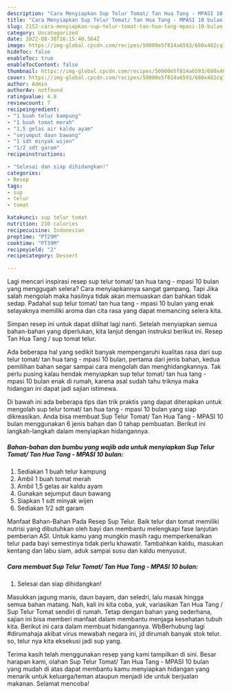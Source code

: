```yaml
---
description: "Cara Menyiapkan Sup Telur Tomat/ Tan Hua Tang - MPASI 10 bulan yang Enak, Buat Buka Puasa Menggugah Selera"
title: "Cara Menyiapkan Sup Telur Tomat/ Tan Hua Tang - MPASI 10 bulan yang Enak, Buat Buka Puasa Menggugah Selera"
slug: 2152-cara-menyiapkan-sup-telur-tomat-tan-hua-tang-mpasi-10-bulan-yang-enak-buat-buka-puasa-menggugah-selera
category: Uncategorized
date: 2022-08-30T16:15:40.564Z
image: https://img-global.cpcdn.com/recipes/50000e5f814a6593/680x482cq70/sup-telur-tomat-tan-hua-tang-mpasi-10-bulan-foto-resep-utama.jpg
hideToc: false
enableToc: true
enableTocContent: false
thumbnail: https://img-global.cpcdn.com/recipes/50000e5f814a6593/680x482cq70/sup-telur-tomat-tan-hua-tang-mpasi-10-bulan-foto-resep-utama.jpg
cover: https://img-global.cpcdn.com/recipes/50000e5f814a6593/680x482cq70/sup-telur-tomat-tan-hua-tang-mpasi-10-bulan-foto-resep-utama.jpg
author: Admin
authorAv: notfound
ratingvalue: 4.8
reviewcount: 7
recipeingredient:
- "1 buah telur kampung"
- "1 buah tomat merah"
- "1,5 gelas air kaldu ayam"
- "sejumput daun bawang"
- "1 sdt minyak wijen"
- "1/2 sdt garam"
recipeinstructions:

- "Selesai dan siap dihidangkan!"
categories:
- Resep
tags:
- sup
- telur
- tomat

katakunci: sup telur tomat 
nutrition: 210 calories
recipecuisine: Indonesian
preptime: "PT29M"
cooktime: "PT39M"
recipeyield: "2"
recipecategory: Dessert

---
```



Lagi mencari inspirasi resep sup telur tomat/ tan hua tang - mpasi 10 bulan yang menggugah selera? Cara menyiapkannya sangat gampang. Tapi Jika salah mengolah maka hasilnya tidak akan memuaskan dan bahkan tidak sedap. Padahal sup telur tomat/ tan hua tang - mpasi 10 bulan yang enak selayaknya memiliki aroma dan cita rasa yang dapat memancing selera kita.


Simpan resep ini untuk dapat dilihat lagi nanti. Setelah menyiapkan semua bahan-bahan yang diperlukan, kita lanjut dengan instruksi berikut ini. Resep Tan Hua Tang / sup tomat telur.

Ada beberapa hal yang sedikit banyak mempengaruhi kualitas rasa dari sup telur tomat/ tan hua tang - mpasi 10 bulan, pertama dari jenis bahan, kedua pemilihan bahan segar sampai cara mengolah dan menghidangkannya. Tak perlu pusing kalau hendak menyiapkan sup telur tomat/ tan hua tang - mpasi 10 bulan enak di rumah, karena asal sudah tahu triknya maka hidangan ini dapat jadi sajian istimewa.


Di bawah ini ada beberapa tips dan trik praktis yang dapat diterapkan untuk mengolah sup telur tomat/ tan hua tang - mpasi 10 bulan yang siap dikreasikan. Anda bisa membuat Sup Telur Tomat/ Tan Hua Tang - MPASI 10 bulan menggunakan 6 jenis bahan dan 0 tahap pembuatan. Berikut ini langkah-langkah dalam menyiapkan hidangannya.

<!--inarticleads1-->

##### Bahan-bahan dan bumbu yang wajib ada untuk menyiapkan Sup Telur Tomat/ Tan Hua Tang - MPASI 10 bulan:

1. Sediakan 1 buah telur kampung
1. Ambil 1 buah tomat merah
1. Ambil 1,5 gelas air kaldu ayam
1. Gunakan sejumput daun bawang
1. Siapkan 1 sdt minyak wijen
1. Sediakan 1/2 sdt garam


Manfaat Bahan-Bahan Pada Resep Sup Telur. Baik telur dan tomat memiliki nutrisi yang dibutuhkan oleh bayi dan membantu melengkapi fase lanjutan pemberian ASI. Untuk kamu yang mungkin masih ragu memperkenalkan telur pada bayi semestinya tidak perlu khawatir. Tambahkan kaldu, masukan kentang dan labu siam, aduk sampai susu dan kaldu menyusut. 

<!--inarticleads2-->

##### Cara membuat Sup Telur Tomat/ Tan Hua Tang - MPASI 10 bulan:


1. Selesai dan siap dihidangkan!

Masukkan jagung manis, daun bayam, dan seledri, lalu masak hingga semua bahan matang. Nah, kali ini kita coba, yuk, variasikan Tan Hua Tang / Sup Telur Tomat sendiri di rumah. Tetap dengan bahan yang sederhana, sajian ini bisa memberi manfaat dalam membantu menjaga kesehatan tubuh kita. Berikut ini cara dalam membuat hidangannya. WbBerhubung lagi #dirumahaja akibat virus mewabah negara ini, jd dirumah banyak stok telur. so, telur nya kita eksekusi jadi sup yang. 

Terima kasih telah menggunakan resep yang kami tampilkan di sini. Besar harapan kami, olahan Sup Telur Tomat/ Tan Hua Tang - MPASI 10 bulan yang mudah di atas dapat membantu kamu menyiapkan hidangan yang menarik untuk keluarga/teman ataupun menjadi ide untuk berjualan makanan. Selamat mencoba!
